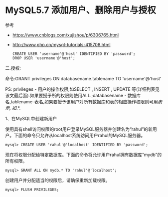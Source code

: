 # MySQL5.7 添加用户、删除用户与授权

参考 
* <https://www.cnblogs.com/xujishou/p/6306765.html>
* <http://www.php.cn/mysql-tutorials-415708.html>

      CREATE USER 'username'@'host' IDENTIFIED BY 'password';
      DROP USER 'username'@'host';


二.授权:

命令:GRANT privileges ON databasename.tablename TO 'username'@'host'

PS: privileges - 用户的操作权限,如SELECT , INSERT , UPDATE 等(详细列表见该文最后面).如果要授予所的权限则使用ALL.;databasename - 数据库名,tablename-表名,如果要授予该用户对所有数据库和表的相应操作权限则可用*表示, 如*.*.


1、在MySQL中创建新用户

使用具有shell访问权限的root用户登录MySQL服务器并创建名为“rahul”的新用户。下面的命令只允许从localhost系统访问用户rahul的MySQL服务器。

    mysql> CREATE USER 'rahul'@'localhost' IDENTIFIED BY 'password';

现在将权限分配给特定数据库。下面的命令将允许用户rahul拥有数据库“mydb”的所有权限。

    mysql> GRANT ALL ON mydb.* TO 'rahul'@'localhost';

创建用户并分配适当的权限后，请确保重新加载权限。
  
    mysql> FLUSH PRIVILEGES;

